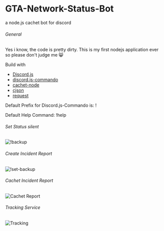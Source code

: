 # GTA-Network-Status-Bot
a node.js cachet bot for discord

###### General
Yes i know, the code is pretty dirty. This is my first nodejs application ever so please don't judge me :smile_cat:

Build with
* [Discord.js](https://discord.js.org)
* [discord.js-commando](https://github.com/Gawdl3y/discord.js-commando)
* [cachet-node](https://github.com/mwillbanks/cachet-node)
* [cjson](https://github.com/kof/node-cjson)
* [request](https://github.com/request/request)

Default Prefix for Discord.js-Commando is:  !

Default Help Command: !help

###### Set Status silent
![!backup](http://puu.sh/u1phM/81d64f7deb.png)

###### Create Incident Report
![!set-backup](http://puu.sh/u1pMF/4f1a3de061.png)

###### Cachet Incident Report
![Cachet Report](http://puu.sh/u1pPS/1bfbccd343.png)

###### Tracking Service
![Tracking](http://puu.sh/u5VIV/47e5d49a02.png)
